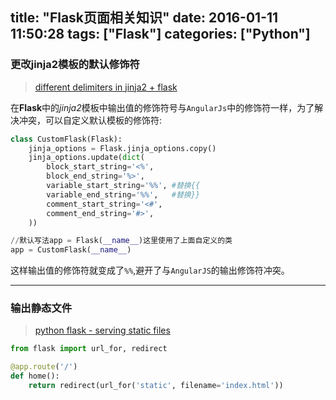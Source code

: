 title: "Flask页面相关知识"
date: 2016-01-11 11:50:28
tags: ["Flask"]
categories: ["Python"]
---

### 更改jinja2模板的默认修饰符

> [different delimiters in jinja2 + flask](https://gist.github.com/lost-theory/3925738#file-gistfile1-py-L18)

在**Flask**中的*jinja2*模板中输出值的修饰符号与`AngularJs`中的修饰符一样，为了解决冲突，可以自定义默认模板的修饰符:
```py
class CustomFlask(Flask):
    jinja_options = Flask.jinja_options.copy()
    jinja_options.update(dict(
        block_start_string='<%',
        block_end_string='%>',
        variable_start_string='%%', #替换{{
        variable_end_string='%%',   #替换}}
        comment_start_string='<#',
        comment_end_string='#>',
    ))

//默认写法app = Flask(__name__)这里使用了上面自定义的类
app = CustomFlask(__name__)
```
这样输出值的修饰符就变成了`%%`,避开了与`AngularJS`的输出修饰符冲突。

----

### 输出静态文件

> [python flask - serving static files](http://stackoverflow.com/questions/15883874/python-flask-serving-static-files)

```py
from flask import url_for, redirect

@app.route('/')
def home():
    return redirect(url_for('static', filename='index.html'))
```